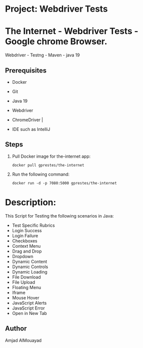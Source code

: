 # Project: Webdriver Tests
# The Internet - Webdriver Tests - Google chrome Browser.
Webdriver - Testng - Maven - java 19

## Prerequisites
* Docker
+ Git
- Java 19
* Webdriver
+ ChromeDriver | 
* IDE such as IntelliJ

## Steps
1. Pull Docker image for the-internet app:

   `docker pull gprestes/the-internet`

2. Run the following command:

   `docker run -d -p 7080:5000 gprestes/the-internet`

# Description:
This Script for Testing the following scenarios in Java:
* Test Specific Rubrics
* Login Success
* Login Failure
* Checkboxes
* Context Menu
* Drag and Drop
* Dropdown
* Dynamic Content
* Dynamic Controls
* Dynamic Loading
* File Download
* File Upload
* Floating Menu
* Iframe
* Mouse Hover
* JavaScript Alerts
* JavaScript Error
* Open in New Tab



## Author

Amjad AlMouayad


